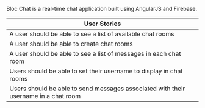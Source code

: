 Bloc Chat is a real-time chat application built using AngularJS and Firebase.

| User Stories
| -------------
| A user should be able to see a list of available chat rooms
| A user should be able to create chat rooms
| A user should be able to see a list of messages in each chat room
| Users should be able to set their username to display in chat rooms
| Users should be able to send messages associated with their username in a chat room
